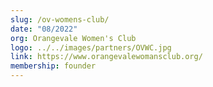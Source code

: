```yaml
---
slug: /ov-womens-club/
date: "08/2022"
org: Orangevale Women's Club
logo: ../../images/partners/OVWC.jpg
link: https://www.orangevalewomansclub.org/
membership: founder
---
```

